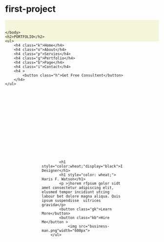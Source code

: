 # first-project
<style>
    nav{
        background-color: beige;
        width:100%;
        height: 50px;
        padding-top: 20px;
    }
    body{
        background-image: url("149186-top-graphic-background-1920x1200.jpg");
    }
    h4,ul,h2{
        display: inline;
    }
    ul{
        margin: 200px;
    }
    .k,.o,.p,.g,.b,.i{
        padding: 20px;
    }
    .h{
        padding: 10px;
        color: white;
        background-color: red;
    }
    div{
        display:block ;
        margin: 120px;
    }
    h2{
        margin: 50px;
        
    }
    p{
        color: white;
        padding-top: 30px;
        padding-right: 750px;
    }
    .gk{
        padding: 10px;
        background-color: red;
        color: white;
    }
    .kb{
       padding: 10px;
       display: inline-block;
    }
    img{
        position: absolute;
        bottom: 180px;
        left: 800px;
        top: 230px;
    }
    h3{
        color: white;
        margin-top: 300px;
    }
</style>

<nav>
    <body>
        
    </body>
    <h2>PORTFOLIO</h2>
    <ul>
        <h4 class="k">Home</h4>
        <h4 class="o">About</h4>
        <h4 class="p">Servies</h4>
        <h4 class="g">Pertfolio</h4>
        <h4 class="b">Page</h4>
        <h4 class="i">Contact</h4>
        <h4 >
            <button class="h">Get Free Consultent</button>
        </h4>
    </ul>
    
</nav>



<div>
    <h3>GET EVERY SUNGLE SOLUTIONS.</h3>
        <ul>
            
            <h1 style="color:wheat;"display="black">I'm Designer</h1>
            <h1 style="color: wheat;"> Haris F. Watson</h1>
            <p >jhorem rfpsum golor sidt amet consectetur adipiscing elit, elusmed tempor incidiunt utcing labour bet dolore magna aliqua. Quis ipsum suspendisse  uitrices gravida</p>
            <button class="gk">Learn More</button>
            <button class="kb">Hire Me</button >
                <img src="business-man.png"width="600px">
        </ul>
        
</div>

